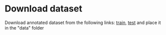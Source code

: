 # Download dataset
Download annotated dataset from the following links: [train](https://drive.google.com/drive/folders/13Nph-NoTZwQFj-WOxwXtG61Wcf6fS9LR?usp=sharing), [test](https://drive.google.com/drive/folders/10-WqciDfjVAf5Qg6cJlHeigzvAWWDiQl?usp=sharing) and place it in the "data" folder

